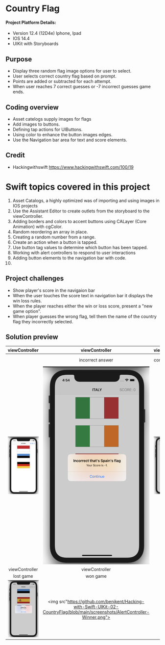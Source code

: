#  Country Flag
#### Project Platform Details:
* Version 12.4 (12D4e) Iphone, Ipad
* IOS 14.4
* UIKit with Storyboards
## Purpose
* Display three random flag image options for user to select.
* User selects correct country flag based on prompt.
* Points are added or subtracted for each attempt.
* When user reaches 7 correct guesses or -7 incorrect guesses game ends.

## Coding overview
* Asset catelogs supply images for flags 
* Add images to buttons. 
* Defining tap actions for UIButtons.
* Using color to enhance the button images edges.
* Use the Navigation bar area for text and score elements.

## Credit
* Hackingwithswift https://www.hackingwithswift.com/100/19

# Swift topics covered in this project
1. Asset Catalogs, a highly optimized was of importing and using images in IOS projects
2. Use the Assistant Editor to create outlets from the storyboard to the viewController.
3. Adding borders and colors to accent buttons using CALayer (Core Animation) with cgColor.
4. Random reordering an array in place.
5. Creating a random number from a range.
6. Create an action when a button is tapped. 
7. Use button tag values to determine which button has been tapped.
8. Working with alert controllers to respond to user interactions
9. Adding button elements to the navigation bar with code.
10. 
## Project challenges
* Show player's score in the navigaion bar
* When the user touches the score text in navigation bar it displays the win loss rules. 
* When the player reaches either the win or loss score, present a "new game option".
* When player guesses the wrong flag, tell them the name of the country flag they incorrectly selected.

## Solution preview

| viewController | viewController | viewController | viewController |
| :---------------: | :---------------: | :---------------: | :---------------: |
|                         | incorrect answer | correct answer | score tapped selected |
| <img src="https://github.com/benjkent/Hacking-with-Swift-UIKit-02-CountryFlag/blob/main/screenshots/viewContoller.png"> |    <img src="https://github.com/benjkent/Hacking-with-Swift-UIKit-02-CountryFlag/blob/main/screenshots/AlertController-incorrect.png"> | <img src="https://github.com/benjkent/Hacking-with-Swift-UIKit-02-CountryFlag/blob/main/screenshots/AlertController-Correct.png"> | <img src="https://github.com/benjkent/Hacking-with-Swift-UIKit-02-CountryFlag/blob/main/screenshots/AlertController-Score.png"> |
| viewController | viewController |   |  |
| lost game | won game | | |
| <img src="https://github.com/benjkent/Hacking-with-Swift-UIKit-02-CountryFlag/blob/main/screenshots/AlertController-Loss.png"> | <img src"https://github.com/benjkent/Hacking-with-Swift-UIKit-02-CountryFlag/blob/main/screenshots/AlertController-Winner.png"> |  |  | 



